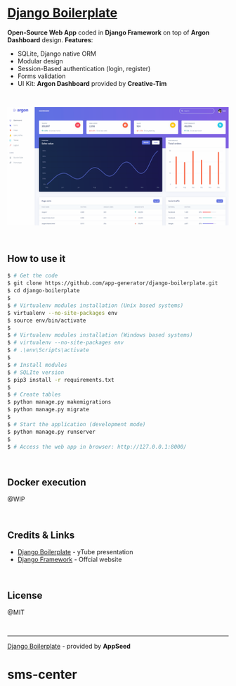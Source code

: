 # [Django Boilerplate](https://www.youtube.com/watch?v=bGGDGltRT_g)

**Open-Source Web App** coded in **Django Framework** on top of **Argon Dashboard** design. **Features**:

- SQLite, Django native ORM
- Modular design
- Session-Based authentication (login, register)
- Forms validation
- UI Kit: **Argon Dashboard** provided by **Creative-Tim**

<br />

![Django Boilerplate - Open-Source Web App.](https://raw.githubusercontent.com/app-generator/static/master/products/django-boilerplate-intro.gif)

<br />

## How to use it

```bash
$ # Get the code
$ git clone https://github.com/app-generator/django-boilerplate.git
$ cd django-boilerplate
$
$ # Virtualenv modules installation (Unix based systems)
$ virtualenv --no-site-packages env
$ source env/bin/activate
$
$ # Virtualenv modules installation (Windows based systems)
$ # virtualenv --no-site-packages env
$ # .\env\Scripts\activate
$ 
$ # Install modules
$ # SQLIte version
$ pip3 install -r requirements.txt
$
$ # Create tables
$ python manage.py makemigrations
$ python manage.py migrate
$
$ # Start the application (development mode)
$ python manage.py runserver
$
$ # Access the web app in browser: http://127.0.0.1:8000/
```

<br />

## Docker execution

@WIP

<br />

## Credits & Links

- [Django Boilerplate](https://www.youtube.com/watch?v=bGGDGltRT_g) - yTube presentation
- [Django Framework](https://www.djangoproject.com/) - Offcial website

<br />

## License

@MIT

<br />

---
[Django Boilerplate](https://www.youtube.com/watch?v=bGGDGltRT_g) - provided by **AppSeed**
# sms-center
